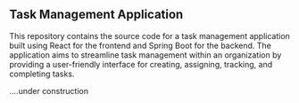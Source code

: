 
## Task Management Application
This repository contains the source code for a task management application built using React for the frontend and Spring Boot for the backend. The application aims to streamline task management within an organization by providing a user-friendly interface for creating, assigning, tracking, and completing tasks.

....under construction
